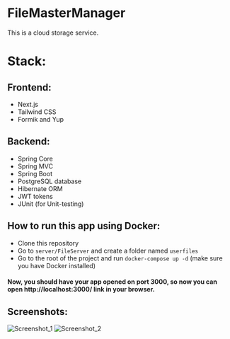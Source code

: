 # FileMasterManager

This is a cloud storage service.

# Stack:

## Frontend:

- Next.js
- Tailwind CSS
- Formik and Yup

## Backend:

- Spring Core
- Spring MVC
- Spring Boot
- PostgreSQL database
- Hibernate ORM
- JWT tokens
- JUnit (for Unit-testing)

## How to run this app using **Docker**:
- Clone this repository
- Go to `server/FileServer` and create a folder named `userfiles`
- Go to the root of the project and run `docker-compose up -d` (make sure you have Docker installed)

#### Now, you should have your app opened on port 3000, so now you can open http://localhost:3000/ link in your browser.

## Screenshots:

![Screenshot_1](https://github.com/StellarLis/WebBlog/assets/86295320/80d2be5b-c597-4828-95c0-32432ea1429a)
![Screenshot_2](https://github.com/StellarLis/WebBlog/assets/86295320/25b80766-eed3-45a7-bfa0-db5e9235307a)
